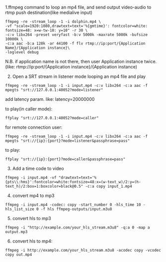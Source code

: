 1.ffmpeg command to loop an mp4 file, and send output video-audio to rtmp push destination(like medialive input) 

```
ffmpeg -re -stream_loop -1 -i dolphin.mp4 \
-vf "scale=1920:1080,drawtext=text='%{gmtime}': fontcolor=white: fontsize=48: x=w-tw-10: y=10" -r 30 \
-c:v libx264 -preset veryfast -b:v 5000k -maxrate 5000k -bufsize 10000k \
-c:a aac -b:a 128k -ar 44100 -f flv rtmp://ip:port/{Application Name}/{Application instance}\  
-loglevel debug

```

N.B. if application name is not there, then user Application instance twice.(like: rtmp://ip:port/{Application instance}/{Application instance)

2. Open a SRT stream in listener mode looping an mp4 file and play
```
ffmpeg -re -stream_loop -1 -i input.mp4 -c:v libx264 -c:a aac -f mpegts "srt://127.0.0.1:40052?mode=listener" 
```
add latency param. like: latency=20000000

to play(in caller mode):
```
ffplay "srt://127.0.0.1:40052?mode=caller"
```

for remote connection user:

```
ffmpeg -re -stream_loop -1 -i input.mp4 -c:v libx264 -c:a aac -f mpegts "srt://{ip}:{port}?mode=listener&passphrase=pass"
```
to play:
```
ffplay "srt://{ip}:{port}?mode=caller&passphrase=pass"
```

3. Add a time code to video

```
ffmpeg -i input.mp4 -vf "drawtext=text='%{pts\\:hms}':fontcolor=white:fontsize=48:x=(w-text_w)/2:y=(h-text_h)/2:box=1:boxcolor=black@0.5" -c:a copy input_1.mp4
```

4. convert mp4 to mp3

```
ffmpeg -i input.mp4 -codec: copy -start_number 0 -hls_time 10 -hls_list_size 0 -f hls ffmpeg-outputs/input.m3u8
```

5. convert hls to mp3

```
ffmpeg -i "http://example.com/your_hls_stream.m3u8" -q:a 0 -map a output.mp3
```

6.  convert hls to mp4: 

```
ffmpeg -i http://example.com/your_hls_stream.m3u8 -acodec copy -vcodec copy out.mp4
```